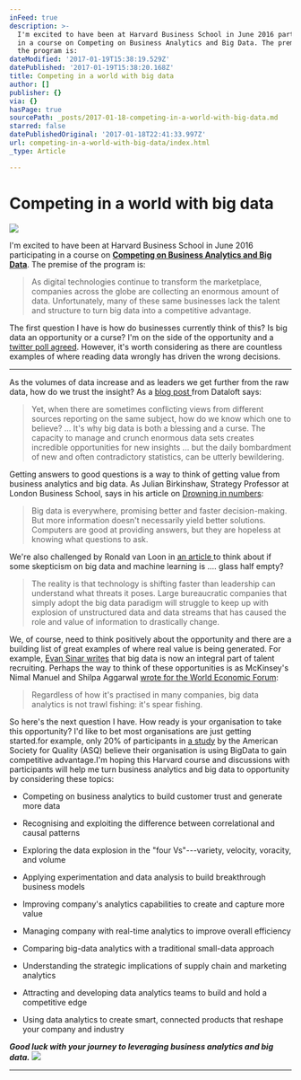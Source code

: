 ```yaml
---
inFeed: true
description: >-
  I'm excited to have been at Harvard Business School in June 2016 participating
  in a course on Competing on Business Analytics and Big Data. The premise of
  the program is:
dateModified: '2017-01-19T15:38:19.529Z'
datePublished: '2017-01-19T15:38:20.168Z'
title: Competing in a world with big data
author: []
publisher: {}
via: {}
hasPage: true
sourcePath: _posts/2017-01-18-competing-in-a-world-with-big-data.md
starred: false
datePublishedOriginal: '2017-01-18T22:41:33.997Z'
url: competing-in-a-world-with-big-data/index.html
_type: Article

---
```

# Competing in a world with big data
![](https://imgflo.herokuapp.com/graph/2b2431f8e7ba7b0/b483f34be191b30cb438f8e6b8e037be/croprotate.png?cropheight=400&cropwidth=512&degrees=0&input=https%3A%2F%2Fthe-grid-user-content.s3-us-west-2.amazonaws.com%2Fad43fdc2-07a9-4de8-a294-b0e4605acbd8.png&x=96&y=0)

I'm excited to have been at Harvard Business School in June 2016 participating in a course on **[Competing on Business Analytics and Big Data][0]**. The premise of the program is:

> As digital technologies continue to transform the marketplace, companies across the globe are collecting an enormous amount of data. Unfortunately, many of these same businesses lack the talent and structure to turn big data into a competitive advantage.

The first question I have is how do businesses currently think of this? Is big data an opportunity or a curse? I'm on the side of the opportunity and a [twitter poll agreed][1]. However, it's worth considering as there are countless examples of where reading data wrongly has driven the wrong decisions. 

---

As the volumes of data increase and as leaders we get further from the raw data, how do we trust the insight? As a [blog post ][2]from Dataloft says:

> Yet, when there are sometimes conflicting views from different sources reporting on the same subject, how do we know which one to believe? ... It's why big data is both a blessing and a curse. The capacity to manage and crunch enormous data sets creates incredible opportunities for new insights ... but the daily bombardment of new and often contradictory statistics, can be utterly bewildering.

Getting answers to good questions is a way to think of getting value from business analytics and big data. As Julian Birkinshaw, Strategy Professor at London Business School, says in his article on [Drowning in numbers][3]:

> Big data is everywhere, promising better and faster decision-making. But more information doesn't necessarily yield better solutions. Computers are good at providing answers, but they are hopeless at knowing what questions to ask.

We're also challenged by Ronald van Loon in [an article ][4]to think about if some skepticism on big data and machine learning is .... glass half empty?

> The reality is that technology is shifting faster than leadership can understand what threats it poses. Large bureaucratic companies that simply adopt the big data paradigm will struggle to keep up with explosion of unstructured data and data streams that has caused the role and value of information to drastically change.

We, of course, need to think positively about the opportunity and there are a building list of great examples of where real value is being generated. For example, [Evan Sinar writes][5] that big data is now an integral part of talent recruiting. Perhaps the way to think of these opportunities is as McKinsey's Nimal Manuel and Shilpa Aggarwal [wrote for the World Economic Forum][6]:

> Regardless of how it's practised in many companies, big data analytics is not trawl fishing: it's spear fishing.

So here's the next question I have. How ready is your organisation to take this opportunity? I'd like to bet most organisations are just getting started.for example, only 20% of participants in [a study][7] by the American Society for Quality (ASQ) believe their organisation is using BigData to gain competitive advantage.I'm hoping this Harvard course and discussions with participants will help me turn business analytics and big data to opportunity by considering these topics:

* Competing on business analytics to build customer trust and generate more data

* Recognising and exploiting the difference between correlational and causal patterns

* Exploring the data explosion in the "four Vs"---variety, velocity, voracity, and volume

* Applying experimentation and data analysis to build breakthrough business models

* Improving company's analytics capabilities to create and capture more value

* Managing company with real-time analytics to improve overall efficiency

* Comparing big-data analytics with a traditional small-data approach

* Understanding the strategic implications of supply chain and marketing analytics

* Attracting and developing data analytics teams to build and hold a competitive edge

* Using data analytics to create smart, connected products that reshape your company and industry

_**Good luck with your journey to leveraging business analytics and big data.**_
![](https://the-grid-user-content.s3-us-west-2.amazonaws.com/437342cc-b34a-42d4-810b-33752dae7473.png)

---



[0]: http://www.exed.hbs.edu/programs/data/Pages/default.aspx
[1]: https://twitter.com/PracticalActs/status/730599085900767232
[2]: https://www.dataloft.co.uk/lies-damned-lies-statistics-2/
[3]: https://www.london.edu/faculty-and-research/lbsr/diie-nov-drowning-in-numbers#.V3LYjFfnXw5
[4]: http://www.cio.com/article/3050832/business-intelligence/big-data-and-machine-learning-is-the-glass-half-empty.html
[5]: http://www.digitalistmag.com/future-of-work/2016/04/22/big-data-integral-part-of-talent-recruiting-04163940
[6]: https://medium.com/world-economic-forum/big-data-should-be-driven-by-business-needs-not-technology-78ece2eca9b#.h1egbal8a
[7]: http://www.engineering.com/AdvancedManufacturing/ArticleID/12069/How-Can-Big-Data-Enhance-Quality-in-Manufacturing.aspx#.VzT_K0gGGHg.twitter